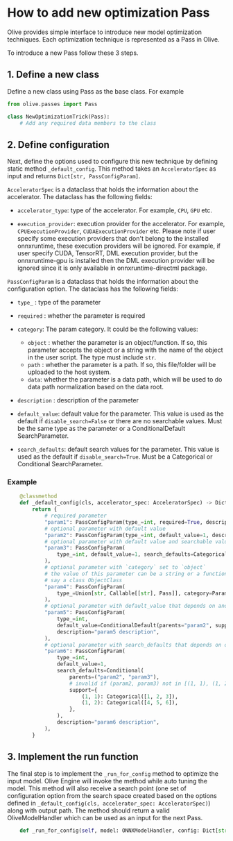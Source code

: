 # How to add new optimization Pass

Olive provides simple interface to introduce new model optimization techniques. Each optimization technique is
represented as a Pass in Olive.

To introduce a new Pass follow these 3 steps.

## 1. Define a new class

Define a new class using Pass as the base class. For example

```python
from olive.passes import Pass

class NewOptimizationTrick(Pass):
    # Add any required data members to the class
```

## 2. Define configuration

Next, define the options used to configure this new technique by defining static method `_default_config`. This method
takes an `AcceleratorSpec` as input and returns `Dict[str, PassConfigParam]`.

`AcceleratorSpec` is a dataclass that holds the information about the accelerator. The dataclass has the following fields:

- `accelerator_type`: type of the accelerator. For example, `CPU`, `GPU` etc.

- `execution_provider`: execution provider for the accelerator. For example, `CPUExecutionProvider`, `CUDAExecutionProvider` etc.
    Please note if user specify some execution providers that don't belong to the installed onnxruntime, these execution providers
    will be ignored. For example, if user specify CUDA, TensorRT, DML execution provider, but the onnxruntime-gpu is installed then
    the DML execution provider will be ignored since it is only available in onnxruntime-directml package.

`PassConfigParam` is a dataclass that holds the information about the configuration option. The dataclass has the following fields:

- `type_` : type of the parameter

- `required` : whether the parameter is required
- `category`: The param category. It could be the following values:

    * `object` : whether the parameter is an object/function. If so, this parameter accepts the object or a string with the
    name of the object in the user script. The type must include `str`.
    * `path` : whether the parameter is a path. If so, this file/folder will be uploaded to the host system.
    * `data`: whether the parameter is a data path, which will be used to do data path normalization based on the data root.

- `description` : description of the parameter

- `default_value`: default value for the parameter. This value is used as the default if `disable_search=False` or there are no searchable values.
    Must be the same type as the parameter or a ConditionalDefault SearchParameter.

- `search_defaults`: default search values for the parameter. This value is used as the default if `disable_search=True`.
    Must be a Categorical or Conditional SearchParameter.

### Example
```python
    @classmethod
    def _default_config(cls, accelerator_spec: AcceleratorSpec) -> Dict[str, PassConfigParam]:
        return {
            # required parameter
            "param1": PassConfigParam(type_=int, required=True, description="param1 description"),
            # optional parameter with default value
            "param2": PassConfigParam(type_=int, default_value=1, description="param2 description"),
            # optional parameter with default value and searchable values
            "param3": PassConfigParam(
                type_=int, default_value=1, search_defaults=Categorical([1, 2, 3]), description="param3 description"
            ),
            # optional parameter with `category` set to `object`
            # the value of this parameter can be a string or a function that takes a string and returns the object,
            # say a class ObjectClass
            "param4": PassConfigParam(
                type_=Union[str, Callable[[str], Pass]], category=ParamCategory.OBJECT, description="param4 description"
            ),
            # optional parameter with default_value that depends on another parameter value
            "param5": PassConfigParam(
                type_=int,
                default_value=ConditionalDefault(parents="param2", support={(1,): 2, (2,): 3}, default=4),
                description="param5 description",
            ),
            # optional parameter with search_defaults that depends on other parameter values
            "param6": PassConfigParam(
                type_=int,
                default_value=1,
                search_defaults=Conditional(
                    parents=("param2", "param3"),
                    # invalid if (param2, param3) not in [(1, 1), (1, 2)]
                    support={
                        (1, 1): Categorical([1, 2, 3]),
                        (1, 2): Categorical([4, 5, 6]),
                    },
                ),
                description="param6 description",
            ),
        }

```

## 3. Implement the run function

The final step is to implement the `_run_for_config` method to optimize the input model. Olive Engine will invoke the
method while auto tuning the model. This method will also receive a search point (one set of configuration option from
the search space created based on the options defined in `_default_config(cls, accelerator_spec: AcceleratorSpec)`) along
with output path. The method should return a valid OliveModelHandler which can be used as an input for the next Pass.

```python
    def _run_for_config(self, model: ONNXModelHandler, config: Dict[str, Any], output_model_path: str) -> ONNXModelHandler:
```
